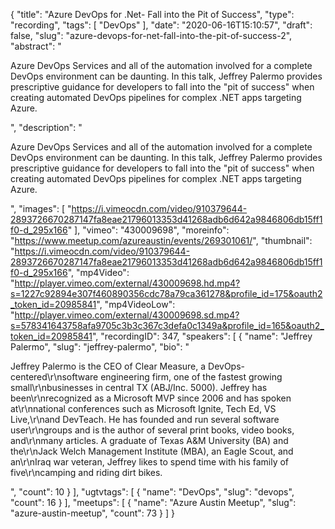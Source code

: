 {
  "title": "Azure DevOps for .Net- Fall into the Pit of Success",
  "type": "recording",
  "tags": [
    "DevOps"
  ],
  "date": "2020-06-16T15:10:57",
  "draft": false,
  "slug": "azure-devops-for-net-fall-into-the-pit-of-success-2",
  "abstract": "<p>Azure DevOps Services and all of the automation involved for a complete DevOps environment can be daunting. In this talk, Jeffrey Palermo provides prescriptive guidance for developers to fall into the \"pit of success\" when creating automated DevOps pipelines for complex .NET apps targeting Azure.</p>",
  "description": "<p>Azure DevOps Services and all of the automation involved for a complete DevOps environment can be daunting. In this talk, Jeffrey Palermo provides prescriptive guidance for developers to fall into the \"pit of success\" when creating automated DevOps pipelines for complex .NET apps targeting Azure.</p>",
  "images": [
    "https://i.vimeocdn.com/video/910379644-2893726670287147fa8eae21796013353d41268adb6d642a9846806db15ff1f0-d_295x166"
  ],
  "vimeo": "430009698",
  "moreinfo": "https://www.meetup.com/azureaustin/events/269301061/",
  "thumbnail": "https://i.vimeocdn.com/video/910379644-2893726670287147fa8eae21796013353d41268adb6d642a9846806db15ff1f0-d_295x166",
  "mp4Video": "http://player.vimeo.com/external/430009698.hd.mp4?s=1227c92894e307f460890356cdc78a79ca361278&profile_id=175&oauth2_token_id=20985841",
  "mp4VideoLow": "http://player.vimeo.com/external/430009698.sd.mp4?s=578341643758afa9705c3b3c367c3defa0c1349a&profile_id=165&oauth2_token_id=20985841",
  "recordingID": 347,
  "speakers": [
    {
      "name": "Jeffrey Palermo",
      "slug": "jeffrey-palermo",
      "bio": "<p>Jeffrey Palermo is the CEO of Clear Measure, a DevOps-centered\r\nsoftware engineering firm, one of the fastest growing small\r\nbusinesses in central TX (ABJ/Inc. 5000). Jeffrey has been\r\nrecognized as a Microsoft MVP since 2006 and has spoken at\r\nnational conferences such as Microsoft Ignite, Tech Ed, VS Live,\r\nand DevTeach. He has founded and run several software user\r\ngroups and is the author of several print books, video books, and\r\nmany articles. A graduate of Texas A&M University (BA) and the\r\nJack Welch Management Institute (MBA), an Eagle Scout, and an\r\nIraq war veteran, Jeffrey likes to spend time with his family of five\r\ncamping and riding dirt bikes.</p>",
      "count": 10
    }
  ],
  "ugtvtags": [
    {
      "name": "DevOps",
      "slug": "devops",
      "count": 16
    }
  ],
  "meetups": [
    {
      "name": "Azure Austin Meetup",
      "slug": "azure-austin-meetup",
      "count": 73
    }
  ]
}